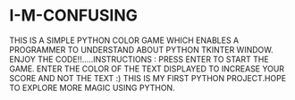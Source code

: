# I-M-CONFUSING
THIS IS A SIMPLE PYTHON COLOR GAME WHICH ENABLES A PROGRAMMER TO UNDERSTAND ABOUT PYTHON TKINTER WINDOW. ENJOY THE CODE!!.....INSTRUCTIONS :  PRESS ENTER TO START THE GAME. ENTER THE COLOR OF THE TEXT DISPLAYED TO INCREASE YOUR SCORE AND NOT THE TEXT :)
THIS IS MY FIRST PYTHON PROJECT.HOPE TO EXPLORE MORE MAGIC USING PYTHON.
